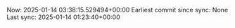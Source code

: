 Now: 2025-01-14 03:38:15.529494+00:00 Earliest commit since sync: None Last sync: 2025-01-14 01:23:40+00:00
